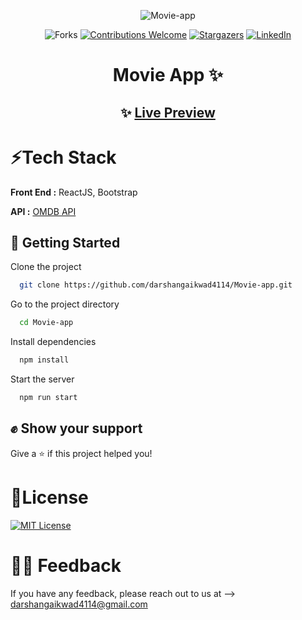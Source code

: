 <div align="center">

![Movie-app](https://socialify.git.ci/darshangaikwad4114/Movie-app/image?font=Inter&forks=1&issues=1&language=1&name=1&owner=1&pattern=Solid&pulls=1&stargazers=1&theme=Light)

![Forks](https://img.shields.io/github/forks/darshangaikwad4114/Movie-app?logo=GITHUB&style=for-the-badge)
[![Contributions Welcome](https://img.shields.io/badge/contributions-welcome-blue.svg?style=for-the-badge)](https://github.com/darshangaikwad4114/Movie-app)
[![Stargazers](https://img.shields.io/github/stars/darshangaikwad4114/Movie-app?logo=github&style=for-the-badge)](https://github.com/darshangaikwad4114/Movie-app/stargazers)
[![LinkedIn](https://img.shields.io/badge/LinkedIn-0077B5?style=for-the-badge&logo=linkedin&logoColor=white)](https://www.linkedin.com/in/darshan-gaikwad/)

# Movie App ✨

## ✨ [Live Preview](https://darshan-movie-app.netlify.app/)

</div>

<!-- ## 🤷🏼‍♂️ About This Project

(Click on the image below for live demo) <br></br>
[![Screen Shot](https://github.com/darshangaikwad4114/Cryptocurrency-Price-Tracker/blob/main/public/image.png)](https://darshan-cryptocurrency-price-tracker.netlify.app/)

##

- To check the market capitalization of a specific cryptocurrency, the user can search for it using the search bar and view its current market cap alongside other relevant data.

- To check whether the price of a specific cryptocurrency has gone up or down, the user can search for it using the search bar and view its current price as well as its price change over various time periods.

- The price change will be indicated by a percentage increase or decrease, allowing the user to quickly determine whether the cryptocurrency has gone up or down in value. -->

# ⚡Tech Stack

**Front End :** ReactJS, Bootstrap

**API :** [OMDB API](https://www.omdbapi.com/)

## 🚀 Getting Started

Clone the project

```bash
  git clone https://github.com/darshangaikwad4114/Movie-app.git
```

Go to the project directory

```bash
  cd Movie-app
```

Install dependencies

```bash
  npm install
```

Start the server

```bash
  npm run start
```

## ✊ Show your support

Give a ⭐️ if this project helped you!

# 📝License

[![MIT License](https://img.shields.io/badge/License-MIT-green.svg)](https://github.com/darshangaikwad4114/Movie-app/blob/main/LICENCE)

# 🙌🏻 Feedback

If you have any feedback, please reach out to us at --> darshangaikwad4114@gmail.com
